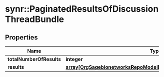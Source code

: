 # synr::PaginatedResultsOfDiscussionThreadBundle


## Properties
Name | Type | Description | Notes
------------ | ------------- | ------------- | -------------
**totalNumberOfResults** | **integer** |  | [optional] 
**results** | [**array[OrgSagebionetworksRepoModelDiscussionDiscussionThreadBundle]**](org.sagebionetworks.repo.model.discussion.DiscussionThreadBundle.md) |  | [optional] 



